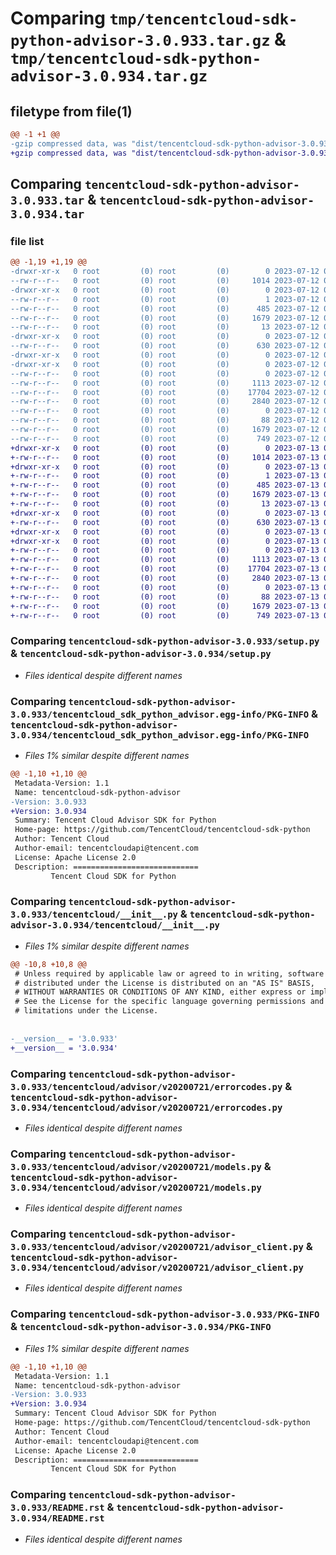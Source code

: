 # Comparing `tmp/tencentcloud-sdk-python-advisor-3.0.933.tar.gz` & `tmp/tencentcloud-sdk-python-advisor-3.0.934.tar.gz`

## filetype from file(1)

```diff
@@ -1 +1 @@
-gzip compressed data, was "dist/tencentcloud-sdk-python-advisor-3.0.933.tar", last modified: Wed Jul 12 00:18:07 2023, max compression
+gzip compressed data, was "dist/tencentcloud-sdk-python-advisor-3.0.934.tar", last modified: Thu Jul 13 00:13:56 2023, max compression
```

## Comparing `tencentcloud-sdk-python-advisor-3.0.933.tar` & `tencentcloud-sdk-python-advisor-3.0.934.tar`

### file list

```diff
@@ -1,19 +1,19 @@
-drwxr-xr-x   0 root         (0) root         (0)        0 2023-07-12 00:18:07.000000 tencentcloud-sdk-python-advisor-3.0.933/
--rw-r--r--   0 root         (0) root         (0)     1014 2023-07-12 00:18:07.000000 tencentcloud-sdk-python-advisor-3.0.933/setup.py
-drwxr-xr-x   0 root         (0) root         (0)        0 2023-07-12 00:18:07.000000 tencentcloud-sdk-python-advisor-3.0.933/tencentcloud_sdk_python_advisor.egg-info/
--rw-r--r--   0 root         (0) root         (0)        1 2023-07-12 00:18:07.000000 tencentcloud-sdk-python-advisor-3.0.933/tencentcloud_sdk_python_advisor.egg-info/dependency_links.txt
--rw-r--r--   0 root         (0) root         (0)      485 2023-07-12 00:18:07.000000 tencentcloud-sdk-python-advisor-3.0.933/tencentcloud_sdk_python_advisor.egg-info/SOURCES.txt
--rw-r--r--   0 root         (0) root         (0)     1679 2023-07-12 00:18:07.000000 tencentcloud-sdk-python-advisor-3.0.933/tencentcloud_sdk_python_advisor.egg-info/PKG-INFO
--rw-r--r--   0 root         (0) root         (0)       13 2023-07-12 00:18:07.000000 tencentcloud-sdk-python-advisor-3.0.933/tencentcloud_sdk_python_advisor.egg-info/top_level.txt
-drwxr-xr-x   0 root         (0) root         (0)        0 2023-07-12 00:18:07.000000 tencentcloud-sdk-python-advisor-3.0.933/tencentcloud/
--rw-r--r--   0 root         (0) root         (0)      630 2023-07-12 00:18:07.000000 tencentcloud-sdk-python-advisor-3.0.933/tencentcloud/__init__.py
-drwxr-xr-x   0 root         (0) root         (0)        0 2023-07-12 00:18:07.000000 tencentcloud-sdk-python-advisor-3.0.933/tencentcloud/advisor/
-drwxr-xr-x   0 root         (0) root         (0)        0 2023-07-12 00:18:07.000000 tencentcloud-sdk-python-advisor-3.0.933/tencentcloud/advisor/v20200721/
--rw-r--r--   0 root         (0) root         (0)        0 2023-07-12 00:18:07.000000 tencentcloud-sdk-python-advisor-3.0.933/tencentcloud/advisor/v20200721/__init__.py
--rw-r--r--   0 root         (0) root         (0)     1113 2023-07-12 00:18:07.000000 tencentcloud-sdk-python-advisor-3.0.933/tencentcloud/advisor/v20200721/errorcodes.py
--rw-r--r--   0 root         (0) root         (0)    17704 2023-07-12 00:18:07.000000 tencentcloud-sdk-python-advisor-3.0.933/tencentcloud/advisor/v20200721/models.py
--rw-r--r--   0 root         (0) root         (0)     2840 2023-07-12 00:18:07.000000 tencentcloud-sdk-python-advisor-3.0.933/tencentcloud/advisor/v20200721/advisor_client.py
--rw-r--r--   0 root         (0) root         (0)        0 2023-07-12 00:18:07.000000 tencentcloud-sdk-python-advisor-3.0.933/tencentcloud/advisor/__init__.py
--rw-r--r--   0 root         (0) root         (0)       88 2023-07-12 00:18:07.000000 tencentcloud-sdk-python-advisor-3.0.933/setup.cfg
--rw-r--r--   0 root         (0) root         (0)     1679 2023-07-12 00:18:07.000000 tencentcloud-sdk-python-advisor-3.0.933/PKG-INFO
--rw-r--r--   0 root         (0) root         (0)      749 2023-07-12 00:18:07.000000 tencentcloud-sdk-python-advisor-3.0.933/README.rst
+drwxr-xr-x   0 root         (0) root         (0)        0 2023-07-13 00:13:56.000000 tencentcloud-sdk-python-advisor-3.0.934/
+-rw-r--r--   0 root         (0) root         (0)     1014 2023-07-13 00:13:56.000000 tencentcloud-sdk-python-advisor-3.0.934/setup.py
+drwxr-xr-x   0 root         (0) root         (0)        0 2023-07-13 00:13:56.000000 tencentcloud-sdk-python-advisor-3.0.934/tencentcloud_sdk_python_advisor.egg-info/
+-rw-r--r--   0 root         (0) root         (0)        1 2023-07-13 00:13:56.000000 tencentcloud-sdk-python-advisor-3.0.934/tencentcloud_sdk_python_advisor.egg-info/dependency_links.txt
+-rw-r--r--   0 root         (0) root         (0)      485 2023-07-13 00:13:56.000000 tencentcloud-sdk-python-advisor-3.0.934/tencentcloud_sdk_python_advisor.egg-info/SOURCES.txt
+-rw-r--r--   0 root         (0) root         (0)     1679 2023-07-13 00:13:56.000000 tencentcloud-sdk-python-advisor-3.0.934/tencentcloud_sdk_python_advisor.egg-info/PKG-INFO
+-rw-r--r--   0 root         (0) root         (0)       13 2023-07-13 00:13:56.000000 tencentcloud-sdk-python-advisor-3.0.934/tencentcloud_sdk_python_advisor.egg-info/top_level.txt
+drwxr-xr-x   0 root         (0) root         (0)        0 2023-07-13 00:13:56.000000 tencentcloud-sdk-python-advisor-3.0.934/tencentcloud/
+-rw-r--r--   0 root         (0) root         (0)      630 2023-07-13 00:13:56.000000 tencentcloud-sdk-python-advisor-3.0.934/tencentcloud/__init__.py
+drwxr-xr-x   0 root         (0) root         (0)        0 2023-07-13 00:13:56.000000 tencentcloud-sdk-python-advisor-3.0.934/tencentcloud/advisor/
+drwxr-xr-x   0 root         (0) root         (0)        0 2023-07-13 00:13:56.000000 tencentcloud-sdk-python-advisor-3.0.934/tencentcloud/advisor/v20200721/
+-rw-r--r--   0 root         (0) root         (0)        0 2023-07-13 00:13:56.000000 tencentcloud-sdk-python-advisor-3.0.934/tencentcloud/advisor/v20200721/__init__.py
+-rw-r--r--   0 root         (0) root         (0)     1113 2023-07-13 00:13:56.000000 tencentcloud-sdk-python-advisor-3.0.934/tencentcloud/advisor/v20200721/errorcodes.py
+-rw-r--r--   0 root         (0) root         (0)    17704 2023-07-13 00:13:56.000000 tencentcloud-sdk-python-advisor-3.0.934/tencentcloud/advisor/v20200721/models.py
+-rw-r--r--   0 root         (0) root         (0)     2840 2023-07-13 00:13:56.000000 tencentcloud-sdk-python-advisor-3.0.934/tencentcloud/advisor/v20200721/advisor_client.py
+-rw-r--r--   0 root         (0) root         (0)        0 2023-07-13 00:13:56.000000 tencentcloud-sdk-python-advisor-3.0.934/tencentcloud/advisor/__init__.py
+-rw-r--r--   0 root         (0) root         (0)       88 2023-07-13 00:13:56.000000 tencentcloud-sdk-python-advisor-3.0.934/setup.cfg
+-rw-r--r--   0 root         (0) root         (0)     1679 2023-07-13 00:13:56.000000 tencentcloud-sdk-python-advisor-3.0.934/PKG-INFO
+-rw-r--r--   0 root         (0) root         (0)      749 2023-07-13 00:13:56.000000 tencentcloud-sdk-python-advisor-3.0.934/README.rst
```

### Comparing `tencentcloud-sdk-python-advisor-3.0.933/setup.py` & `tencentcloud-sdk-python-advisor-3.0.934/setup.py`

 * *Files identical despite different names*

### Comparing `tencentcloud-sdk-python-advisor-3.0.933/tencentcloud_sdk_python_advisor.egg-info/PKG-INFO` & `tencentcloud-sdk-python-advisor-3.0.934/tencentcloud_sdk_python_advisor.egg-info/PKG-INFO`

 * *Files 1% similar despite different names*

```diff
@@ -1,10 +1,10 @@
 Metadata-Version: 1.1
 Name: tencentcloud-sdk-python-advisor
-Version: 3.0.933
+Version: 3.0.934
 Summary: Tencent Cloud Advisor SDK for Python
 Home-page: https://github.com/TencentCloud/tencentcloud-sdk-python
 Author: Tencent Cloud
 Author-email: tencentcloudapi@tencent.com
 License: Apache License 2.0
 Description: ============================
         Tencent Cloud SDK for Python
```

### Comparing `tencentcloud-sdk-python-advisor-3.0.933/tencentcloud/__init__.py` & `tencentcloud-sdk-python-advisor-3.0.934/tencentcloud/__init__.py`

 * *Files 1% similar despite different names*

```diff
@@ -10,8 +10,8 @@
 # Unless required by applicable law or agreed to in writing, software
 # distributed under the License is distributed on an "AS IS" BASIS,
 # WITHOUT WARRANTIES OR CONDITIONS OF ANY KIND, either express or implied.
 # See the License for the specific language governing permissions and
 # limitations under the License.
 
 
-__version__ = '3.0.933'
+__version__ = '3.0.934'
```

### Comparing `tencentcloud-sdk-python-advisor-3.0.933/tencentcloud/advisor/v20200721/errorcodes.py` & `tencentcloud-sdk-python-advisor-3.0.934/tencentcloud/advisor/v20200721/errorcodes.py`

 * *Files identical despite different names*

### Comparing `tencentcloud-sdk-python-advisor-3.0.933/tencentcloud/advisor/v20200721/models.py` & `tencentcloud-sdk-python-advisor-3.0.934/tencentcloud/advisor/v20200721/models.py`

 * *Files identical despite different names*

### Comparing `tencentcloud-sdk-python-advisor-3.0.933/tencentcloud/advisor/v20200721/advisor_client.py` & `tencentcloud-sdk-python-advisor-3.0.934/tencentcloud/advisor/v20200721/advisor_client.py`

 * *Files identical despite different names*

### Comparing `tencentcloud-sdk-python-advisor-3.0.933/PKG-INFO` & `tencentcloud-sdk-python-advisor-3.0.934/PKG-INFO`

 * *Files 1% similar despite different names*

```diff
@@ -1,10 +1,10 @@
 Metadata-Version: 1.1
 Name: tencentcloud-sdk-python-advisor
-Version: 3.0.933
+Version: 3.0.934
 Summary: Tencent Cloud Advisor SDK for Python
 Home-page: https://github.com/TencentCloud/tencentcloud-sdk-python
 Author: Tencent Cloud
 Author-email: tencentcloudapi@tencent.com
 License: Apache License 2.0
 Description: ============================
         Tencent Cloud SDK for Python
```

### Comparing `tencentcloud-sdk-python-advisor-3.0.933/README.rst` & `tencentcloud-sdk-python-advisor-3.0.934/README.rst`

 * *Files identical despite different names*

